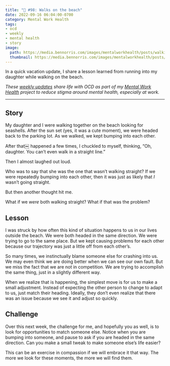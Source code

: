 ```yaml
---
title: "🧠 #98: Walks on the beach"
date: 2022-09-16 06:04:00-0700
category: Mental Work Health
tags:
- ocd
- weekly
- mental health
- story
image: 
  path: https://media.bennorris.com/images/mentalworkhealth/posts/walking-on-beach.jpg
  thumbnail: https://media.bennorris.com/images/mentalworkhealth/posts/walking-on-beach.jpg
---
```



In a quick vacation update, I share a lesson learned from running into my daughter while walking on the beach.

_These [weekly updates](https://bennorris.com/tags/weekly-update/) share life with OCD as part of my [Mental Work Health](https://bennorris.com/mental-work-health) project to reduce stigma around mental health, especially at work._

***

## Story

My daughter and I were walking together on the beach looking for seashells. After the sun set (yes, it was a cute moment), we were headed back to the parking lot. As we walked, we kept bumping into each other.

After that￼ happened a few times, I chuckled to myself, thinking, “Oh, daughter. You can’t even walk in a straight line.”

Then I almost laughed out loud.

Who was to say that she was the one that wasn’t walking straight? If we were repeatedly bumping into each other, then it was just as likely that *I* wasn’t going straight.

But then another thought hit me.

What if we _were_ both walking straight? What if that was the problem?


## Lesson

I was struck by how often this kind of situation happens to us in our lives outside the beach. We were both headed in the same direction. We were trying to go to the same place. But we kept causing problems for each other because our trajectory was just a little off from each other’s.

So many times, we instinctually blame someone else for crashing into us. We may even think we are doing better when we can see our own fault. But we miss the fact that we are not in competition. We are trying to accomplish the same thing, just in a slightly different way.

When we realize that is happening, the simplest move is for us to make a small adjustment. Instead of expecting the other person to change to adapt to us, just match their heading. Ideally, they don’t even realize that there was an issue because we see it and adjust so quickly.


## Challenge

Over this next week, the challenge for me, and hopefully you as well, is to look for opportunities to match someone else. Notice when you are bumping into someone, and pause to ask if you are headed in the same direction. Can you make a small tweak to make someone else’s life easier?

This can be an exercise in compassion if we will embrace it that way. The more we look for these moments, the more we will find them.



